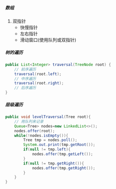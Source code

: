 ##### 数组

1. 双指针
   - 快慢指针
   - 左右指针
   - 滑动窗口(使用队列或双指针)

##### 树的遍历

```java
public List<Integer> traversal(TreeNode root) {
    // 前序遍历
    traversal(root.left);
    // 中序遍历
    traversal(root.right);
    // 后序遍历
}
```

##### 层级遍历

```java
public void levelTraversal(Tree root){
    // 用队列来记录
    Queue<Tree> nodes=new LinkedList<>();
	nodes.offer(root);
    while(!nodes.isEmpty()){
		Tree tmp = nodes.poll();
        System.out.print(tmp.getRoot());
        if(null != tmp.left){
            nodes.offer(tmp.getLeft());
        }
        if(null != tmp.getRight()){
            nodes.offer(tmp.getRight());
        }
	}
}
```

